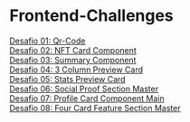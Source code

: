 # Frontend-Challenges
<a href="https://guthierryschiavo.github.io/frontend-challenges/desafio-qr-code/index.html">Desafio 01: Qr-Code</a><br>
<a href="https://guthierryschiavo.github.io/frontend-challenges/desafio-nft-card-component/index.html"> Desafio 02: NFT Card Component</a><br>
<a href="https://guthierryschiavo.github.io/frontend-challenges/desafio-order-summary-component/index.html"> Desafio 03: Summary Component</a><br>
<a href="https://guthierryschiavo.github.io/frontend-challenges/desafio-3-column-preview-card/index.html"> Desafio 04: 3 Column Preview Card</a><br>
<a href="https://guthierryschiavo.github.io/frontend-challenges/desafio-stats-preview-card-component-main/index.html"> Desafio 05: Stats Preview Card</a><br>
<a href="https://guthierryschiavo.github.io/frontend-challenges/desafio-social-proof-section-master/index.html"> Desafio 06: Social Proof Section Master</a><br>
<a href="https://guthierryschiavo.github.io/frontend-challenges/desafio-profile-card-component-main/index.html"> Desafio 07: Profile Card Component Main</a><br>
<a href="https://guthierryschiavo.github.io/frontend-challenges/desafio-four-card-feature-section-master/index.html"> Desafio 08: Four Card Feature Section Master</a><br>
<!--<a href=""> Desafio 09:</a><br> -->
